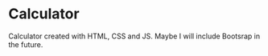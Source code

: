 # Calculator
Calculator created with HTML, CSS and JS. Maybe I will include Bootsrap in the future.
